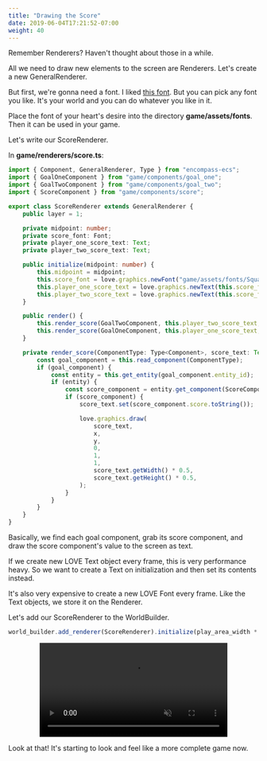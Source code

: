 ```yaml
---
title: "Drawing the Score"
date: 2019-06-04T17:21:52-07:00
weight: 40
---
```


Remember Renderers? Haven't thought about those in a while.

All we need to draw new elements to the screen are Renderers. Let's create a new GeneralRenderer.

But first, we're gonna need a font. I liked [this font](https://www.dafont.com/squared-display.font). But you can pick any font you like. It's your world and you can do whatever you like in it.

Place the font of your heart's desire into the directory **game/assets/fonts**. Then it can be used in your game.

Let's write our ScoreRenderer.

In **game/renderers/score.ts**:

```ts
import { Component, GeneralRenderer, Type } from "encompass-ecs";
import { GoalOneComponent } from "game/components/goal_one";
import { GoalTwoComponent } from "game/components/goal_two";
import { ScoreComponent } from "game/components/score";

export class ScoreRenderer extends GeneralRenderer {
    public layer = 1;

    private midpoint: number;
    private score_font: Font;
    private player_one_score_text: Text;
    private player_two_score_text: Text;

    public initialize(midpoint: number) {
        this.midpoint = midpoint;
        this.score_font = love.graphics.newFont("game/assets/fonts/Squared Display.ttf", 128);
        this.player_one_score_text = love.graphics.newText(this.score_font, "0");
        this.player_two_score_text = love.graphics.newText(this.score_font, "0");
    }

    public render() {
        this.render_score(GoalTwoComponent, this.player_two_score_text, this.midpoint - 200, 30);
        this.render_score(GoalOneComponent, this.player_one_score_text, this.midpoint + 200, 30);
    }

    private render_score(ComponentType: Type<Component>, score_text: Text, x: number, y: number) {
        const goal_component = this.read_component(ComponentType);
        if (goal_component) {
            const entity = this.get_entity(goal_component.entity_id);
            if (entity) {
                const score_component = entity.get_component(ScoreComponent);
                if (score_component) {
                    score_text.set(score_component.score.toString());

                    love.graphics.draw(
                        score_text,
                        x,
                        y,
                        0,
                        1,
                        1,
                        score_text.getWidth() * 0.5,
                        score_text.getHeight() * 0.5,
                    );
                }
            }
        }
    }
}
```

Basically, we find each goal component, grab its score component, and draw the score component's value to the screen as text.

If we create new LOVE Text object every frame, this is very performance heavy. So we want to create a Text on initialization and then set its contents instead.

It's also very expensive to create a new LOVE Font every frame. Like the Text objects, we store it on the Renderer.

Let's add our ScoreRenderer to the WorldBuilder.

```ts
world_builder.add_renderer(ScoreRenderer).initialize(play_area_width * 0.5);
```

<video width="75%" autoplay="autoplay" muted="muted" loop="loop" style="display: block; margin: 0 auto;">
    <source src="/images/score.webm" type="video/webm">
</video>

Look at that! It's starting to look and feel like a more complete game now.
